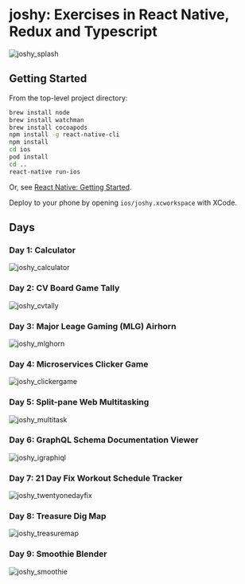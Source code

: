 # joshy: Exercises in React Native, Redux and Typescript

![joshy_splash](https://user-images.githubusercontent.com/526858/35479560-4c5276da-03af-11e8-8175-63362cabfd85.gif)

## Getting Started

From the top-level project directory:

```sh
brew install node
brew install watchman
brew install cocoapods
npm install -g react-native-cli
npm install
cd ios
pod install
cd ..
react-native run-ios
```

Or, see [React Native: Getting Started](https://facebook.github.io/react-native/docs/0.52/getting-started.html).

Deploy to your phone by opening `ios/joshy.xcworkspace` with XCode.

## Days

### Day 1: Calculator

![joshy_calculator](https://user-images.githubusercontent.com/526858/35479481-a623f47e-03ad-11e8-8bda-3e74d6b3ee17.gif)

### Day 2: CV Board Game Tally

![joshy_cvtally](https://user-images.githubusercontent.com/526858/35479485-b05af7ee-03ad-11e8-80ad-b84803da6f37.gif)

### Day 3: Major Leage Gaming (MLG) Airhorn

![joshy_mlghorn](https://user-images.githubusercontent.com/526858/35479488-b5962012-03ad-11e8-8299-a64e0585199a.gif)

### Day 4: Microservices Clicker Game

![joshy_clickergame](https://user-images.githubusercontent.com/526858/35494171-98f9dc62-046d-11e8-91c1-02bb342fd553.gif)

### Day 5: Split-pane Web Multitasking

![joshy_multitask](https://user-images.githubusercontent.com/526858/35479490-ba538b30-03ad-11e8-84ee-a620d1e9b84c.gif)

### Day 6: GraphQL Schema Documentation Viewer

![joshy_igraphiql](https://user-images.githubusercontent.com/526858/35494172-990b2e18-046d-11e8-99f0-341a05efb6ee.gif)

### Day 7: 21 Day Fix Workout Schedule Tracker

![joshy_twentyonedayfix](https://user-images.githubusercontent.com/526858/35479491-bc610f42-03ad-11e8-956b-cc471c13b728.gif)

### Day 8: Treasure Dig Map

![joshy_treasuremap](https://user-images.githubusercontent.com/526858/35494173-9920dfe2-046d-11e8-91ac-138be8b2b8ed.gif)

### Day 9: Smoothie Blender

![joshy_smoothie](https://user-images.githubusercontent.com/526858/35610768-79f55cb4-0617-11e8-93d5-f9b5762e5f78.gif)

